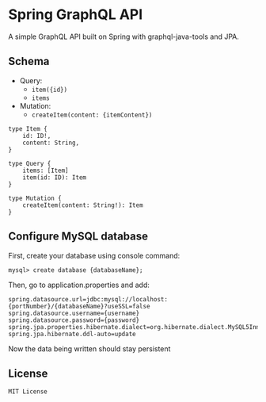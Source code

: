 # Spring GraphQL API

A simple GraphQL API built on Spring with graphql-java-tools and JPA.

## Schema

- Query:
  - `item({id})`
  - `items`
- Mutation:
  - `createItem(content: {itemContent})`

```
type Item {
    id: ID!,
    content: String,
}

type Query {
    items: [Item]
    item(id: ID): Item
}

type Mutation {
    createItem(content: String!): Item
}
```

## Configure MySQL database

First, create your database using console command:
```
mysql> create database {databaseName};
```

Then, go to application.properties and add:

```
spring.datasource.url=jdbc:mysql://localhost:{portNumber}/{databaseName}?useSSL=false
spring.datasource.username={username}
spring.datasource.password={password}
spring.jpa.properties.hibernate.dialect=org.hibernate.dialect.MySQL5InnoDBDialect
spring.jpa.hibernate.ddl-auto=update
```

Now the data being written should stay persistent 

## License

`MIT License`